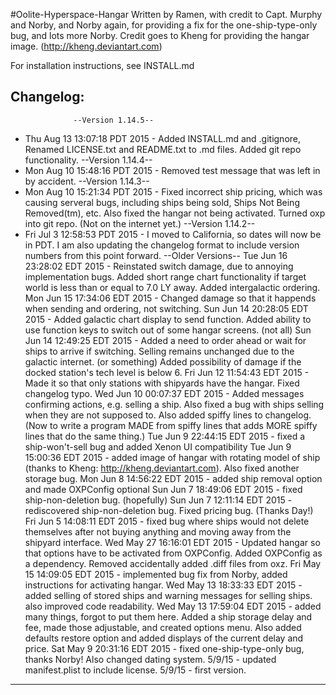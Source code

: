 #Oolite-Hyperspace-Hangar
Written by Ramen, with credit to Capt. Murphy and Norby, and Norby again, for
providing a fix for the one-ship-type-only bug, and lots more Norby.
Credit goes to Kheng for providing the hangar image.
(http://kheng.deviantart.com)

For installation instructions, see INSTALL.md

Changelog:
--------------------------------------------------------------------------------
			      --Version 1.14.5--
- Thu Aug 13 13:07:18 PDT 2015 - Added INSTALL.md and .gitignore, Renamed LICENSE.txt and 
README.txt to .md files. Added git repo functionality.
			      --Version 1.14.4--
- Mon Aug 10 15:48:16 PDT 2015 - Removed test message that was left in by
accident.
			      --Version 1.14.3--
- Mon Aug 10 15:21:34 PDT 2015 - Fixed incorrect ship pricing, which was causing
serveral bugs, including ships being sold, Ships Not Being Removed(tm), etc.
Also fixed the hangar not being activated. Turned oxp into git repo. (Not on the
internet yet.)
			      --Version 1.14.2--
- Fri Jul  3 12:58:53 PDT 2015 - I moved to California, so dates will now be in
PDT. I am also updating the changelog format to include version numbers from
this point forward.
			      --Older Versions--
Tue Jun 16 23:28:02 EDT 2015 - Reinstated switch damage, due to annoying
implementation bugs. Added short range chart functionality if target world is
less than or equal to 7.0 LY away. Added intergalactic ordering.
Mon Jun 15 17:34:06 EDT 2015 - Changed damage so that it happends when sending
and ordering, not switching.
Sun Jun 14 20:28:05 EDT 2015 - Added galactic chart display to send function.
Added ability to use function keys to switch out of some hangar screens.
(not all)
Sun Jun 14 12:49:25 EDT 2015 - Added a need to order ahead or wait for ships to
arrive if switching. Selling remains unchanged due to the galactic internet. (or
something) Added possibility of damage if the docked station's tech level is
below 6. 
Fri Jun 12 11:54:43 EDT 2015 - Made it so that only stations with shipyards have
the hangar. Fixed changelog typo.
Wed Jun 10 00:07:37 EDT 2015 - Added messages confirming actions, e.g. selling
a ship. Also fixed a bug with ships selling when they are not supposed to.
Also added spiffy lines to changelog.(Now to write a program MADE from spiffy
lines that adds MORE spiffy lines that do the same thing.)
Tue Jun  9 22:44:15 EDT 2015 - fixed a ship-won't-sell bug and added Xenon UI
compatibility
Tue Jun  9 15:00:36 EDT 2015 - added image of hangar with rotating model of ship
(thanks to Kheng: http://kheng.deviantart.com). Also fixed another storage bug.
Mon Jun  8 14:56:22 EDT 2015 - added ship removal option and made OXPConfig
optional
Sun Jun  7 18:49:06 EDT 2015 - fixed ship-non-deletion bug. (hopefully)
Sun Jun  7 12:11:14 EDT 2015 - rediscovered ship-non-deletion bug. Fixed pricing
bug. (Thanks Day!)
Fri Jun  5 14:08:11 EDT 2015 - fixed bug where ships would not delete themselves
after not buying anything and moving away from the shipyard interface.
Wed May 27 16:16:01 EDT 2015 - Updated hangar so that options have to be
activated from OXPConfig. Added OXPConfig as a dependency. Removed accidentally
added .diff files from oxz.
Fri May 15 14:09:05 EDT 2015 - implemented bug fix from Norby, added
instructions for activating hangar.
Wed May 13 18:33:33 EDT 2015 - added selling of stored ships and warning
messages for selling ships. also improved code readability.
Wed May 13 17:59:04 EDT 2015 - added many things, forgot to put them here.
Added a ship storage delay and fee, made those adjustable, and created options
menu. Also added defaults restore option and added displays of the current delay
and price. 
Sat May  9 20:31:16 EDT 2015 - fixed one-ship-type-only bug, thanks Norby!
Also changed dating system.
5/9/15 - updated manifest.plist to include license.
5/9/15 - first version.
--------------------------------------------------------------------------------
